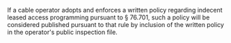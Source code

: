 If a cable operator adopts and enforces a written policy regarding indecent leased access programming pursuant to § 76.701, such a policy will be considered published pursuant to that rule by inclusion of the written policy in the operator's public inspection file.

